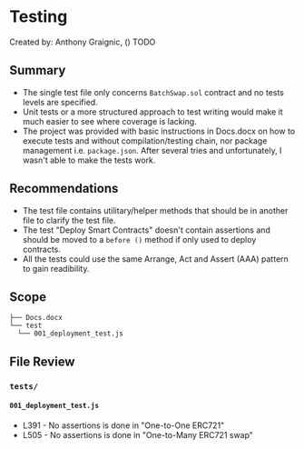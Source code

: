# Testing

Created by: Anthony Graignic, () TODO

## Summary

- The single test file only concerns `BatchSwap.sol` contract and no tests levels are specified.
- Unit tests or a more structured approach to test writing would make it much easier to see where coverage is lacking.
- The project was provided with basic instructions in Docs.docx on how to execute tests and without compilation/testing chain, nor package management i.e. `package.json`. After several tries and unfortunately, I wasn't able to make the tests work.

## Recommendations

- The test file contains utilitary/helper methods that should be in another file to clarify the test file.
- The test "Deploy Smart Contracts" doesn't contain assertions and should be moved to a `before ()` method if only used to deploy contracts.
- All the tests could use the same Arrange, Act and Assert (AAA) pattern to gain readibility.

## Scope

```
├── Docs.docx
└── test
  └── 001_deployment_test.js
```

## File Review

### `tests/`

#### `001_deployment_test.js`

- L391 - No assertions is done in "One-to-One ERC721"
- L505 - No assertions is done in "One-to-Many ERC721 swap"
